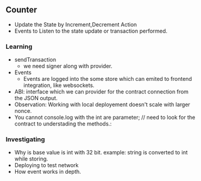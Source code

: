 ## Counter 

- Update the State by Increment,Decrement Action
- Events to Listen to the state update or transaction performed.

### Learning

- sendTransaction 
  - we need signer along with provider.
- Events 
  - Events are logged into the some store which can emited to frontend integration, like websockets.
- ABI: interface which we can provider for the contract connection from the JSON output.
- Observation: Working with local deployement doesn't scale with larger nonce.
- You cannot console.log with the int are parameter; // need to look for the contract to understading the methods.:


### Investigating

- Why is base value is int with 32 bit. example: string is converted to int while storing.
- Deploying to test network
- How event works in depth.
